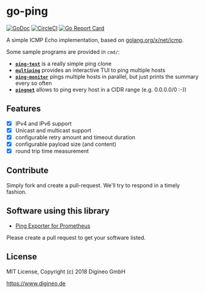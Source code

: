 # go-ping

[![GoDoc](https://godoc.org/github.com/digineo/go-ping?status.svg)](https://godoc.org/github.com/digineo/go-ping)
[![CircleCI](https://circleci.com/gh/digineo/go-ping.svg?style=shield)](https://circleci.com/gh/digineo/go-ping)
[![Go Report Card](https://goreportcard.com/badge/github.com/digineo/go-ping)](https://goreportcard.com/report/github.com/digineo/go-ping)

A simple ICMP Echo implementation, based on [golang.org/x/net/icmp][net-icmp].

Some sample programs are provided in `cmd/`:

- [**`ping-test`**][ping-test] is a really simple ping clone
- [**`multiping`**][multiping] provides an interactive TUI to ping multiple hosts
- [**`ping-monitor`**][monitor] pings multiple hosts in parallel, but just prints the summary every so often
- [**`pingnet`**][pingnet] allows to ping every host in a CIDR range (e.g. 0.0.0.0/0 :-))

[net-icmp]: https://godoc.org/golang.org/x/net/icmp
[ping-test]: https://github.com/digineo/go-ping/tree/master/cmd/ping-test
[multiping]: https://github.com/digineo/go-ping/tree/master/cmd/multiping
[monitor]: https://github.com/digineo/go-ping/tree/master/cmd/ping-monitor
[pingnet]: https://github.com/digineo/go-ping/tree/master/cmd/pingnet

## Features

- [x] IPv4 and IPv6 support
- [x] Unicast and multicast support
- [x] configurable retry amount and timeout duration
- [x] configurable payload size (and content)
- [x] round trip time measurement

## Contribute

Simply fork and create a pull-request. We'll try to respond in a timely
fashion.

## Software using this library

* [Ping Exporter for Prometheus](https://github.com/czerwonk/ping_exporter)

Please create a pull request to get your software listed.

## License

MIT License, Copyright (c) 2018 Digineo GmbH

<https://www.digineo.de>
